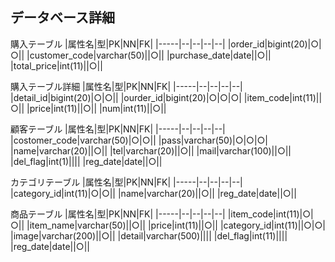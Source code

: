 ## データベース詳細

購入テーブル
|属性名|型|PK|NN|FK|
|-----|--|--|--|--|
|order_id|bigint(20)|○|○||
|customer_code|varchar(50)||○||
|purchase_date|date||○||
|total_price|int(11)||○||

購入テーブル詳細
|属性名|型|PK|NN|FK|
|-----|--|--|--|--|
|detail_id|bigint(20)|○|○||
|ourder_id|bigint(20)|○|○|○|
|item_code|int(11)||○||
|price|int(11)||○||
|num|int(11)||○||

顧客テーブル
|属性名|型|PK|NN|FK|
|-----|--|--|--|--|
|costomer_code|varchar(50)|○|○||
|pass|varchar(50)|○|○|○|
|name|varchar(20)||○||
|tel|varchar(20)||○||
|mail|varchar(100)||○||
|del_flag|int(1)||||
|reg_date|date||○||

カテゴリテーブル
|属性名|型|PK|NN|FK|
|-----|--|--|--|--|
|category_id|int(11)|○|○||
|name|varchar(20)||○||
|reg_date|date||○||

商品テーブル
|属性名|型|PK|NN|FK|
|-----|--|--|--|--|
|item_code|int(11)|○|○||
|item_name|varchar(50)||○||
|price|int(11)||○||
|category_id|int(11)||○|○|
|image|varchar(200)||○||
|detail|varchar(500)||||
|del_flag|int(11)||||
|reg_date|date||○||
